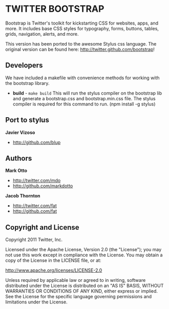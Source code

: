 TWITTER BOOTSTRAP
=================

Bootstrap is Twitter's toolkit for kickstarting CSS for websites, apps, and more. It includes base CSS styles for typography, forms, buttons, tables, grids, navigation, alerts, and more.

This version has been ported to the awesome Stylus css language. The original version can be found here: http://twitter.github.com/bootstrap!


Developers
----------

We have included a makefile with convenience methods for working with the bootstrap library.

+ **build** - `make build`
This will run the stylus compiler on the bootstrap lib and generate a bootstrap.css and bootstrap.min.css file.
The stylus compiler is required for this command to run. (npm install -g stylus)


Port to stylus
--------------

**Javier Vizoso**

+ http://github.com/blup


Authors
-------

**Mark Otto**

+ http://twitter.com/mdo
+ http://github.com/markdotto

**Jacob Thornton**

+ http://twitter.com/fat
+ http://github.com/fat


Copyright and License
---------------------

Copyright 2011 Twitter, Inc.

Licensed under the Apache License, Version 2.0 (the "License");
you may not use this work except in compliance with the License.
You may obtain a copy of the License in the LICENSE file, or at:

   http://www.apache.org/licenses/LICENSE-2.0

Unless required by applicable law or agreed to in writing, software
distributed under the License is distributed on an "AS IS" BASIS,
WITHOUT WARRANTIES OR CONDITIONS OF ANY KIND, either express or implied.
See the License for the specific language governing permissions and
limitations under the License.
